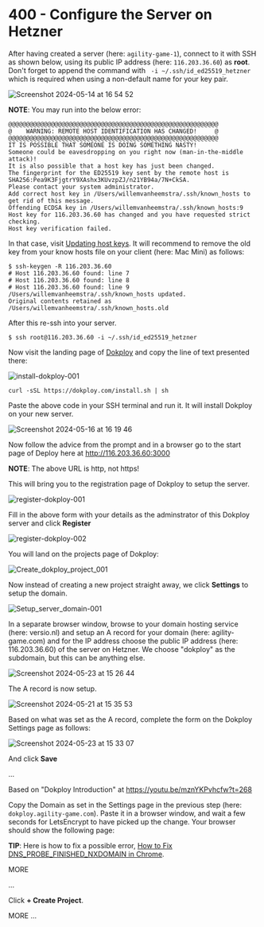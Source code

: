 # 400 - Configure the Server on Hetzner

 After having created a server (here: ```agility-game-1```), connect to it with SSH as shown below, using its public IP address (here: ```116.203.36.60```) as **root**. Don't forget to append the command with ``` -i ~/.ssh/id_ed25519_hetzner``` which is required when using a non-default name for your key pair.

![Screenshot 2024-05-14 at 16 54 52](https://github.com/agility-game/dokploy/assets/1499433/225a3eb6-90ec-4905-a38b-c6ecaef5b42a)

**NOTE**: You may run into the below error:

```
@@@@@@@@@@@@@@@@@@@@@@@@@@@@@@@@@@@@@@@@@@@@@@@@@@@@@@@@@@@
@    WARNING: REMOTE HOST IDENTIFICATION HAS CHANGED!     @
@@@@@@@@@@@@@@@@@@@@@@@@@@@@@@@@@@@@@@@@@@@@@@@@@@@@@@@@@@@
IT IS POSSIBLE THAT SOMEONE IS DOING SOMETHING NASTY!
Someone could be eavesdropping on you right now (man-in-the-middle attack)!
It is also possible that a host key has just been changed.
The fingerprint for the ED25519 key sent by the remote host is
SHA256:Pea9K3FjgtrY9XAshx3KUvzpZJ/n21YB94a/7N+CkSA.
Please contact your system administrator.
Add correct host key in /Users/willemvanheemstra/.ssh/known_hosts to get rid of this message.
Offending ECDSA key in /Users/willemvanheemstra/.ssh/known_hosts:9
Host key for 116.203.36.60 has changed and you have requested strict checking.
Host key verification failed.
```

In that case, visit [Updating host keys](https://help.dreamhost.com/hc/en-us/articles/217239087-Updating-host-keys). It will recommend to remove the old key from your know hosts file on your client (here: Mac Mini) as follows:

```
$ ssh-keygen -R 116.203.36.60
# Host 116.203.36.60 found: line 7
# Host 116.203.36.60 found: line 8
# Host 116.203.36.60 found: line 9
/Users/willemvanheemstra/.ssh/known_hosts updated.
Original contents retained as /Users/willemvanheemstra/.ssh/known_hosts.old
```

After this re-ssh into your server.

```
$ ssh root@116.203.36.60 -i ~/.ssh/id_ed25519_hetzner
```

Now visit the landing page of [Dokploy](dokploy.com) and copy the line of text presented there:


![install-dokploy-001](https://github.com/agility-game/dokploy/assets/1499433/43f9a1b6-6a99-4f97-8a3e-36faeb39910a)

```
curl -sSL https://dokploy.com/install.sh | sh
```

Paste the above code in your SSH terminal and run it. It will install Dokploy on your new server.

![Screenshot 2024-05-16 at 16 19 46](https://github.com/agility-game/dokploy/assets/1499433/7e7b0642-ae68-4d49-994f-49a9cb2e7a93)

Now follow the advice from the prompt and in a browser go to the start page of Deploy here at http://116.203.36.60:3000

**NOTE**: The above URL is http, not https!

This will bring you to the registration page of Dokploy to setup the server.

![register-dokploy-001](https://github.com/agility-game/dokploy/assets/1499433/326f41b7-d51f-496a-b8bd-4800802203bb)

Fill in the above form with your details as the adminstrator of this Dokploy server and click **Register**

![register-dokploy-002](https://github.com/agility-game/dokploy/assets/1499433/4eceda92-ea2f-4b38-9079-8fed7b4aefd0)

You will land on the projects page of Dokploy:

![Create_dokploy_project_001](https://github.com/agility-game/dokploy/assets/1499433/2e026822-ad48-42bd-8374-eb6a5001114a)

Now instead of creating a new project straight away, we click **Settings** to setup the domain.

![Setup_server_domain-001](https://github.com/agility-game/dokploy/assets/1499433/282b8439-7a58-49de-bf1c-fcc56bc998ee)

In a separate browser window, browse to your domain hosting service (here: versio.nl) and setup an A record for your domain (here: agility-game.com) and for the IP address choose the public IP address (here: 116.203.36.60) of the server on Hetzner. We choose "dokploy" as the subdomain, but this can be anything else.

![Screenshot 2024-05-23 at 15 26 44](https://github.com/agility-game/dokploy/assets/1499433/5afa9f6b-1fd9-463a-86e8-3f93b275d339)

The A record is now setup.

![Screenshot 2024-05-21 at 15 35 53](https://github.com/agility-game/dokploy/assets/1499433/87289317-52d4-4bfe-a472-dbe3f391c205)

Based on what was set as the A record, complete the form on the Dokploy Settings page as follows:

![Screenshot 2024-05-23 at 15 33 07](https://github.com/agility-game/dokploy/assets/1499433/7e581d5e-22fc-4de4-9d1b-4a3d0e669d62)

And click **Save**

...

Based on "Dokploy Introduction" at https://youtu.be/mznYKPvhcfw?t=268

Copy the Domain as set in the Settings page in the previous step (here: ```dokploy.agility-game.com```). Paste it in a browser window, and wait a few seconds for LetsEncrypt to have picked up the change. Your browser should show the following page:

**TIP**: Here is how to fix a possible error, [How to Fix DNS_PROBE_FINISHED_NXDOMAIN in Chrome](https://www.youtube.com/watch?v=AgeJhUvEezo).

MORE

...

Click **+ Create Project**.

MORE ...
